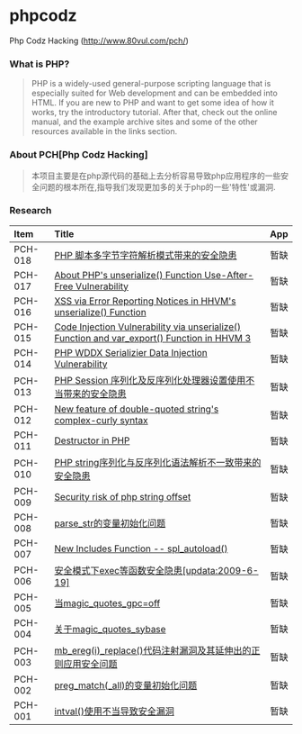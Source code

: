 # phpcodz
Php Codz Hacking (http://www.80vul.com/pch/)

### What is PHP?
> PHP is a widely-used general-purpose scripting language that is especially suited for Web development and can be embedded into HTML. If you are new to PHP and want to get some idea of how it works, try the introductory tutorial. After that, check out the online manual, and the example archive sites and some of the other resources available in the links section.

### About PCH[Php Codz Hacking]
> 本项目主要是在php源代码的基础上去分析容易导致php应用程序的一些安全问题的根本所在,指导我们发现更加多的关于php的一些'特性'或漏洞.

### Research
| Item      |    Title | App  |
| :-------- | :--------| :--: |
| PCH-018   | [PHP 脚本多字节字符解析模式带来的安全隐患](http://www.80vul.com/pch/pch-018.txt) |  暂缺   |
| PCH-017   | [About PHP's unserialize() Function Use-After-Free Vulnerability](http://www.80vul.com/pch/pch-017.txt) |  暂缺   |
| PCH-016   | [XSS via Error Reporting Notices in HHVM's unserialize() Function](http://www.80vul.com/pch/pch-016.txt) |  暂缺   |
| PCH-015   | [Code Injection Vulnerability via unserialize() Function and var_export() Function in HHVM 3](http://www.80vul.com/pch/pch-015.txt) |  暂缺   |
| PCH-014   | [PHP WDDX Serializier Data Injection Vulnerability](http://www.80vul.com/pch/pch-014.txt)	 |  暂缺   |
| PCH-013   | [PHP Session 序列化及反序列化处理器设置使用不当带来的安全隐患](http://www.80vul.com/pch/pch-013.txt) |  暂缺   |
| PCH-012   | [New feature of double-quoted string's complex-curly syntax](http://www.80vul.com/pch/pch-012.txt) |  暂缺   |
| PCH-011   | [Destructor in PHP](http://www.80vul.com/pch/pch-011.txt) |  暂缺   |
| PCH-010   | [PHP string序列化与反序列化语法解析不一致带来的安全隐患](http://www.80vul.com/pch/pch-010.txt)	 |  暂缺   |
| PCH-009   | [Security risk of php string offset](http://www.80vul.com/pch/pch-009.txt) |  暂缺   |
| PCH-008   | [parse_str的变量初始化问题](http://www.80vul.com/pch/pch-008.txt) |  暂缺   |
| PCH-007   | [New Includes Function -- spl_autoload()](http://www.80vul.com/pch/pch-007.txt) |  暂缺   |
| PCH-006   | [安全模式下exec等函数安全隐患[updata:2009-6-19]](http://www.80vul.com/pch/pch-006.txt) |  暂缺   |
| PCH-005   | [当magic_quotes_gpc=off](http://www.80vul.com/pch/pch-005.txt) |  暂缺   |
| PCH-004   | [关于magic_quotes_sybase](http://www.80vul.com/pch/pch-004.txt) |  暂缺   |
| PCH-003   | [mb_ereg(i)_replace()代码注射漏洞及其延伸出的正则应用安全问题](http://www.80vul.com/pch/pch-003.txt) |  暂缺   |
| PCH-002   | [preg_match(_all)的变量初始化问题](http://www.80vul.com/pch/pch-002.txt) |  暂缺   |
| PCH-001   | [intval()使用不当导致安全漏洞](http://www.80vul.com/pch/pch-001.txt) |  暂缺   |
